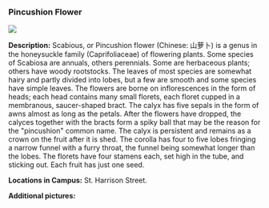 ### Pincushion Flower
![](http://www.astro.princeton.edu/~ruixu/fig/PincushionFlower.jpg)

**Description:**  Scabious, or Pincushion flower (Chinese: 山萝卜)  is a genus in the honeysuckle family (Caprifoliaceae) of flowering plants. Some species of Scabiosa are annuals, others perennials. Some are herbaceous plants; others have woody rootstocks. The leaves of most species are somewhat hairy and partly divided into lobes, but a few are smooth and some species have simple leaves. The flowers are borne on inflorescences in the form of heads; each head contains many small florets, each floret cupped in a membranous, saucer-shaped bract. The calyx has five sepals in the form of awns almost as long as the petals. After the flowers have dropped, the calyces together with the bracts form a spiky ball that may be the reason for the "pincushion" common name. The calyx is persistent and remains as a crown on the fruit after it is shed. The corolla has four to five lobes fringing a narrow funnel with a furry throat, the funnel being somewhat longer than the lobes. The florets have four stamens each, set high in the tube, and sticking out. Each fruit has just one seed.


**Locations in Campus:** St. Harrison Street.

**Additional pictures:**
